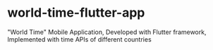 # world-time-flutter-app
"World Time" Mobile Application, Developed with Flutter framework, Implemented with time APIs of different countries

